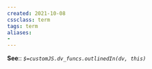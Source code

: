 ```yaml
---
created: 2021-10-08
cssclass: term
tags: term
aliases:
- 
---
```




**See**:: 
*`$=customJS.dv_funcs.outlinedIn(dv, this)`*
